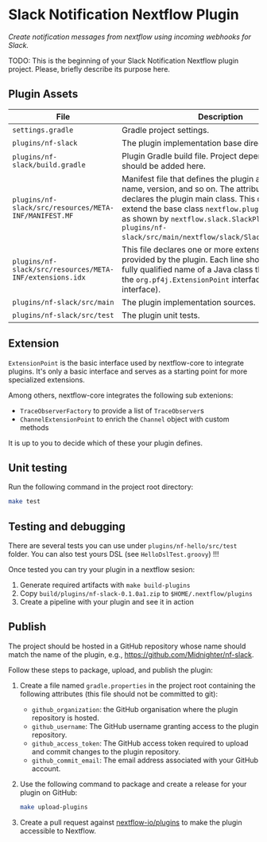 # Slack Notification Nextflow Plugin

_Create notification messages from nextflow using incoming webhooks for Slack._

TODO: This is the beginning of your Slack Notification Nextflow plugin project. Please, briefly describe its purpose here.

## Plugin Assets

| File                                                                           | Description                                                                                                                                                                                                                                                                                                                                                                                                                                                                    |
| ------------------------------------------------------------------------------ | ------------------------------------------------------------------------------------------------------------------------------------------------------------------------------------------------------------------------------------------------------------------------------------------------------------------------------------------------------------------------------------------------------------------------------------------------------------------------------ |
| `settings.gradle`                                                              | Gradle project settings.                                                                                                                                                                                                                                                                                                                                                                                                                                                       |
| `plugins/nf-slack`                                       | The plugin implementation base directory.                                                                                                                                                                                                                                                                                                                                                                                                                                      |
| `plugins/nf-slack/build.gradle`                          | Plugin Gradle build file. Project dependencies should be added here.                                                                                                                                                                                                                                                                                                                                                                                                           |
| `plugins/nf-slack/src/resources/META-INF/MANIFEST.MF`    | Manifest file that defines the plugin attributes, e.g., name, version, and so on. The attribute `Plugin-Class` declares the plugin main class. This class should extend the base class `nextflow.plugin.BasePlugin` as shown by `nextflow.slack.SlackPlugin` in `plugins/nf-slack/src/main/nextflow/slack/SlackPlugin.groovy`. |
| `plugins/nf-slack/src/resources/META-INF/extensions.idx` | This file declares one or more extension classes provided by the plugin. Each line should contain the fully qualified name of a Java class that implements the `org.pf4j.ExtensionPoint` interface (or a sub-interface).                                                                                                                                                                                                                                                       |
| `plugins/nf-slack/src/main`                              | The plugin implementation sources.                                                                                                                                                                                                                                                                                                                                                                                                                                             |
| `plugins/nf-slack/src/test`                              | The plugin unit tests.                                                                                                                                                                                                                                                                                                                                                                                                                                                         |

## Extension

`ExtensionPoint` is the basic interface used by nextflow-core to integrate plugins. It's only a basic interface and serves as a starting point for more specialized extensions.

Among others, nextflow-core integrates the following sub extenions:

-   `TraceObserverFactory` to provide a list of `TraceObserver`s
-   `ChannelExtensionPoint` to enrich the `Channel` object with custom methods

It is up to you to decide which of these your plugin defines.

## Unit testing

Run the following command in the project root directory:

```bash
make test
```

## Testing and debugging

There are several tests you can use under `plugins/nf-hello/src/test` folder. You can also test yours DSL (see `HelloDslTest.groovy`) !!!

Once tested you can try your plugin in a nextflow sesion:

1. Generate required artifacts with `make build-plugins`
2. Copy `build/plugins/nf-slack-0.1.0a1.zip` to `$HOME/.nextflow/plugins`
3. Create a pipeline with your plugin and see it in action

## Publish

The project should be hosted in a GitHub repository whose name should match the name of the plugin, e.g., https://github.com/Midnighter/nf-slack.

Follow these steps to package, upload, and publish the plugin:

1. Create a file named `gradle.properties` in the project root containing the following attributes (this file should not be committed to git):

    - `github_organization`: the GitHub organisation where the plugin repository is hosted.
    - `github_username`: The GitHub username granting access to the plugin repository.
    - `github_access_token`: The GitHub access token required to upload and commit changes to the plugin repository.
    - `github_commit_email`: The email address associated with your GitHub account.

2. Use the following command to package and create a release for your plugin on GitHub:

    ```bash
    make upload-plugins
    ```

3. Create a pull request against [nextflow-io/plugins](https://github.com/nextflow-io/plugins/blob/main/plugins.json) to make the plugin accessible to Nextflow.
